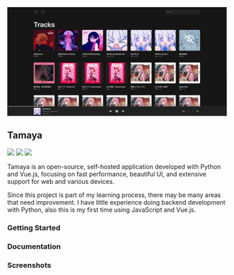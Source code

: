 <div align="center">
    <img src=".github/screenshots/0.1.2a_Tracks.png" width="850">
</div>

## Tamaya
<img src="https://img.shields.io/badge/Python | 3.11 | 3.12-3776AB?style=flat-square&logo=python&logoColor=white"> <img src="https://img.shields.io/badge/Vue.js-35495E?style=flat-square&logo=vue.js&logoColor=4FC08D"> <img src="https://img.shields.io/github/license/bunubbv/tamaya?style=flat-square">

Tamaya is an open-source, self-hosted application developed with Python and Vue.js, focusing on fast performance, beautiful UI, and extensive support for web and various devices.

Since this project is part of my learning process, there may be many areas that need improvement. I have little experience doing backend development with Python, also this is my first time using JavaScript and Vue.js.

### Getting Started

### Documentation

### Screenshots
